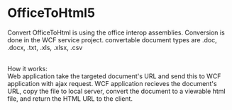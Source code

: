 OfficeToHtml5
=============
Convert OfficeToHtml is using the office interop assemblies.
Conversion is done in the WCF service project.
convertable document types are .doc, .docx, .txt, .xls, .xlsx, .csv
<br/><br/>

How it works:<br/>
Web application take the targeted document's URL and send this to WCF application with ajax request. WCF application recieves the document's URL, copy the file to local server, convert the document to a viewable html file, and return the HTML URL to the client.
